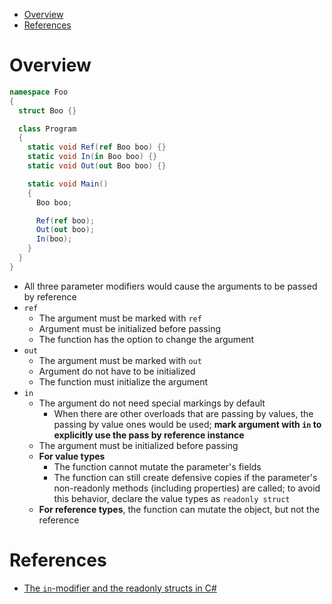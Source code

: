 - [Overview](#overview)
- [References](#references)

# Overview

```cs
namespace Foo
{
  struct Boo {}

  class Program
  {
    static void Ref(ref Boo boo) {}
    static void In(in Boo boo) {}
    static void Out(out Boo boo) {}

    static void Main()
    {
      Boo boo;

      Ref(ref boo);
      Out(out boo);
      In(boo);
    }
  }
}
```

- All three parameter modifiers would cause the arguments to be passed by
  reference
- `ref`
  - The argument must be marked with `ref`
  - Argument must be initialized before passing
  - The function has the option to change the argument
- `out`
  - The argument must be marked with `out`
  - Argument do not have to be initialized
  - The function must initialize the argument
- `in`
  - The argument do not need special markings by default
    - When there are other overloads that are passing by values, the passing by
      value ones would be used; **mark argument with `in` to explicitly use the
      pass by reference instance**
  - The argument must be initialized before passing
  - **For value types**
    - The function cannot mutate the parameter's fields
    - The function can still create defensive copies if the parameter's
      non-readonly methods (including properties) are called; to avoid this
      behavior, declare the value types as `readonly struct`
  - **For reference types**, the function can mutate the object, but not the
    reference

# References

- [The `in`-modifier and the readonly structs in C#](https://devblogs.microsoft.com/premier-developer/the-in-modifier-and-the-readonly-structs-in-c/)
